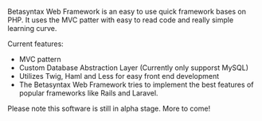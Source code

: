 Betasyntax Web Framework is an easy to use quick framework bases on PHP. It uses the MVC patter with easy to read code and really simple learning curve.

Current features:

* MVC pattern
* Custom Database Abstraction Layer (Currently only supporst MySQL)
* Utilizes Twig, Haml and Less for easy front end development
* The Betasyntax Web Framework tries to implement the best features of popular frameworks like Rails and Laravel.

Please note this software is still in alpha stage. More to come!